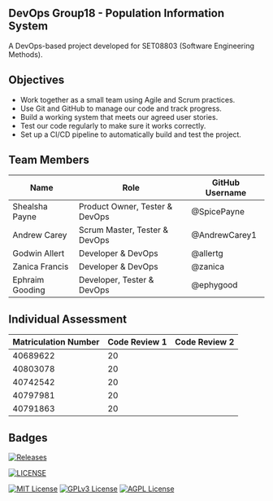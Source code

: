 ## DevOps Group18 - Population Information System

A DevOps-based project developed for SET08803 (Software Engineering Methods).

## Objectives
- Work together as a small team using Agile and Scrum practices.
- Use Git and GitHub to manage our code and track progress.
- Build a working system that meets our agreed user stories.
- Test our code regularly to make sure it works correctly.
- Set up a CI/CD pipeline to automatically build and test the project.

## Team Members
| Name           | Role                           | GitHub Username |
|--------------- |------------------------------- |-----------------|
| Shealsha Payne | Product Owner, Tester & DevOps | @SpicePayne     |
| Andrew Carey   | Scrum Master, Tester & DevOps  | @AndrewCarey1   |
| Godwin Allert  | Developer & DevOps             | @allertg       | 
| Zanica Francis | Developer & DevOps             | @zanica        | 
| Ephraim Gooding| Developer, Tester & DevOps     | @ephygood      | 

## Individual Assessment
| Matriculation Number         |Code Review 1| Code Review 2|
|------------------------------|-------------|--------------|
|  40689622                    |     20      |              | 
|  40803078                    |     20      |              |
|  40742542                    |     20      |              |
|  40797981                    |     20      |              |
|  40791863                    |     20      |              |

## Badges
[![Releases](https://img.shields.io/github/release/SpicePayne/devops/all.svg?style=flat-square)](https://github.com/SpicePayne/devops/releases)

[![LICENSE](https://img.shields.io/github/license/SpicePayne/devops.svg?style=flat-square)](https://github.com/SpicePayne/devops/blob/master/LICENSE)

[![MIT License](https://img.shields.io/badge/License-MIT-green.svg)](https://choosealicense.com/licenses/mit/)
[![GPLv3 License](https://img.shields.io/badge/License-GPL%20v3-yellow.svg)](https://opensource.org/licenses/)
[![AGPL License](https://img.shields.io/badge/license-AGPL-blue.svg)](http://www.gnu.org/licenses/agpl-3.0)
